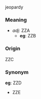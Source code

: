 jeopardy
### Meaning
+ _adj_: ZZA
    + __eg__: ZZB

### Origin

ZZC

### Synonym

__eg__: ZZD

+ ZZE



